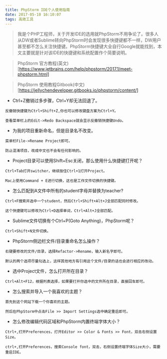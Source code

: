 ```yaml
---
title: PhpStorm IDE个人使用指南
date: 2017-05-10 16:10:07
tags: 高效工具
---
```


> 我是个PHP工程师，关于开发IDE的选用就PhpStorm不用争论了。很多人从DW或者Sublime转向PhpStorm时会发现很多快捷键都不一样，DW用户甚至都不怎么关注快捷键。PhpStorm快捷键大全自行Google就能找到，本文主要就是针对该IDE的快捷键和系统配置作个简要说明。

> PhpStorm 官方教程(英文)
[https://www.jetbrains.com/help/phpstorm/2017.1/meet-phpstorm.html]

> PhpStorm 使用教程Gitbook(中文)
[https://jellychendeveloper.gitbooks.io/phpstorm/content/]

<!-- more -->

- Ctrl+Z撤销过多步骤，Ctrl+Y却无法回退了。

```
反撤销快捷键为Ctrl+Shift+Z,你也可以修改键盘方案为Ctrl+Y。

查看菜单栏上的Edit->Redo Backspace就会显示反撤销快捷键Undo。
```

- 为我的项目重新命名，但是目录名不改变。

```
菜单栏File->Rename Project即可。

防止混淆项目，改成中文也不会有任何影响的。
```

- Project目录可以使用Shift+Esc关闭，那么使用什么快捷键打开呢？

```
Ctrl+Tab打开switcher，继续按住Ctrl+1打开Project。

Mac上使用Command + E进行切换，这也是工作文件切换的快捷键。
```

- 怎么匹配到A文件中所有的student字母并替换为teacher?

```
Ctrl+F搜索并选中一个student，然后Ctrl+Shift+Alt+J全部匹配同时修改。

这个快捷键可以修改为Ctrl+D选择单词，Ctrl+Alt+J全部匹配。
```

- Sublime文件切换有个Ctrl+P(Goto Anything)，PhpStorm呢？

```
Ctrl+Shift+N文件切换。
```

- PhpStorm侧边栏文件/目录重命名怎么操作？

```
右键要修改的文件/目录，选择Refactor->Rename，输入新名字即可。

默认的两个选项尽量勾选上，这样其他地方有引用这个文件/目录的话也会进行相应的改动。
```

- 选中Project文件，怎么打开所在目录？

```
Ctrl+Alt+F12，根据列表选择，如果要打开你选中的文件所在目录，直接回车即可。
```

- 怎么搜索并导入一个我喜欢的主题？

```
首先到这个网站下载一个你喜欢的主题。

然后在PhpStorm中点击File >> Import Settings选中确定重启即可。
```

- 怎么修改编辑代码区域和PhpStorm内置终端字体大小？

```
Ctrl+,打开Preferences，打开Editor >> Color & Fonts >> Font，双击右侧设置Size。

ctrl+,打开Preferences，搜索Console font，双击，右侧设置终端字体Size大小，需要重启IDE。
```


